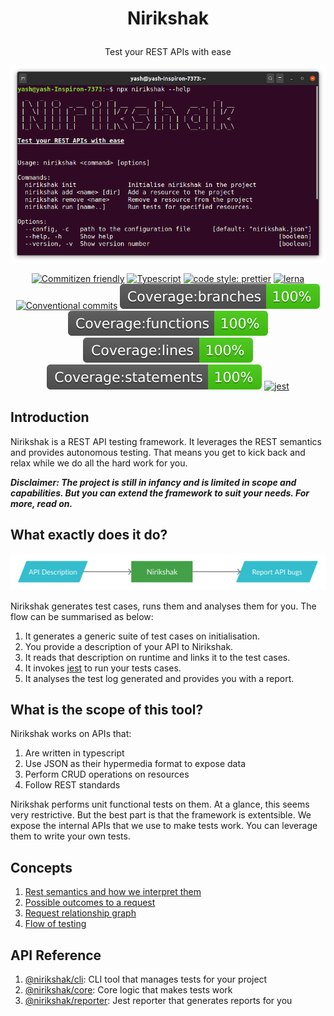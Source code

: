 # <p align="center">Nirikshak</p>

<p align="center">
Test your REST APIs with ease
</p>

<p align="center">
<img src="docs/cli.png"/> 
</p>

<p align="center">
<a href="http://commitizen.github.io/cz-cli/"><img alt="Commitizen friendly" src="https://img.shields.io/badge/commitizen-friendly-brightgreen.svg"/></a>
<a href="https://github.com/ellerbrock/typescript-badges/"><img alt="Typescript" src="https://badges.frapsoft.com/typescript/code/typescript.svg?v=101"/></a>
<a href="https://github.com/prettier/prettier"><img alt="code style: prettier" src="https://img.shields.io/badge/code_style-prettier-ff69b4.svg?style=flat-square"/></a>
<a href="https://lerna.js.org/"><img alt="lerna" src="https://img.shields.io/badge/maintained%20with-lerna-cc00ff.svg"/></a>
<a href="https://conventionalcommits.org"><img alt="Conventional commits" src="https://img.shields.io/badge/Conventional%20Commits-1.0.0-yellow.svg"/></a>
<img alt="Code coverage: branches" src="badges/badge-branches.svg" />
<img alt="Code coverage: functions" src="badges/badge-functions.svg" />
<img alt="Code coverage: lines" src="badges/badge-lines.svg" />
<img alt="Code coverage: statements" src="badges/badge-statements.svg" />
<a href="https://github.com/facebook/jest"><img alt="jest" src="https://jestjs.io/img/jest-badge.svg"/></a>
</p>

## Introduction

<!-- TODO: add screenshot -->

Nirikshak is a REST API testing framework. It leverages the REST semantics and provides autonomous testing. That means you get to kick back and relax while we do all the hard work for you.

**_Disclaimer: The project is still in infancy and is limited in scope and capabilities. But you can extend the framework to suit your needs. For more, read on._**

## What exactly does it do?

![Nirikshak flow](docs/Nirikshak-basic.png)

Nirikshak generates test cases, runs them and analyses them for you. The flow can be summarised as below:

1.  It generates a generic suite of test cases on initialisation.
2.  You provide a description of your API to Nirikshak.
3.  It reads that description on runtime and links it to the test cases.
4.  It invokes [jest](https://jestjs.io/) to run your tests cases.
5.  It analyses the test log generated and provides you with a report.

## What is the scope of this tool?

Nirikshak works on APIs that:

1.  Are written in typescript
2.  Use JSON as their hypermedia format to expose data
3.  Perform CRUD operations on resources
4.  Follow REST standards

Nirikshak performs unit functional tests on them. At a glance, this seems very restrictive. But the best part is that the framework is extentsible. We expose the internal APIs that we use to make tests work. You can leverage them to write your own tests.

## Concepts

1. [Rest semantics and how we interpret them](docs/REST.md)
2. [Possible outcomes to a request](docs/Cases.md)
3. [Request relationship graph](docs/Graph.md)
4. [Flow of testing](docs/TestFlow.md)

## API Reference

1. [@nirikshak/cli](packages/cli/README.md): CLI tool that manages tests for your project
2. [@nirikshak/core](packages/core/README.md): Core logic that makes tests work
3. [@nirikshak/reporter](packages/reporter/README.md): Jest reporter that generates reports for you
